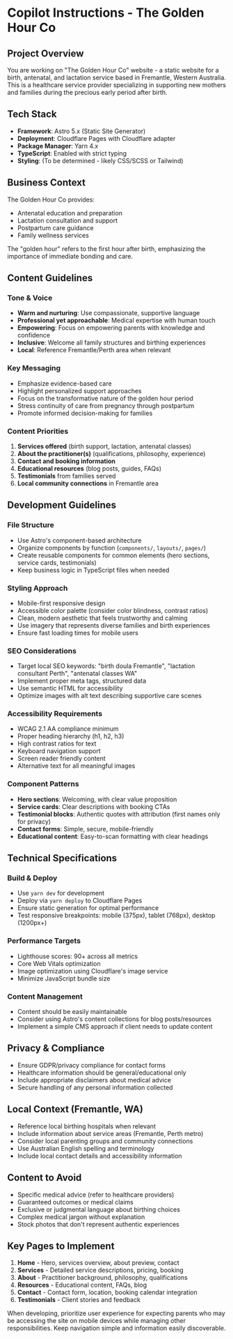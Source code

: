 # Copilot Instructions - The Golden Hour Co

## Project Overview
You are working on "The Golden Hour Co" website - a static website for a birth, antenatal, and lactation service based in Fremantle, Western Australia. This is a healthcare service provider specializing in supporting new mothers and families during the precious early period after birth.

## Tech Stack
- **Framework**: Astro 5.x (Static Site Generator)
- **Deployment**: Cloudflare Pages with Cloudflare adapter
- **Package Manager**: Yarn 4.x
- **TypeScript**: Enabled with strict typing
- **Styling**: (To be determined - likely CSS/SCSS or Tailwind)

## Business Context
The Golden Hour Co provides:
- Antenatal education and preparation
- Lactation consultation and support
- Postpartum care guidance
- Family wellness services

The "golden hour" refers to the first hour after birth, emphasizing the importance of immediate bonding and care.

## Content Guidelines

### Tone & Voice
- **Warm and nurturing**: Use compassionate, supportive language
- **Professional yet approachable**: Medical expertise with human touch
- **Empowering**: Focus on empowering parents with knowledge and confidence
- **Inclusive**: Welcome all family structures and birthing experiences
- **Local**: Reference Fremantle/Perth area when relevant

### Key Messaging
- Emphasize evidence-based care
- Highlight personalized support approaches
- Focus on the transformative nature of the golden hour period
- Stress continuity of care from pregnancy through postpartum
- Promote informed decision-making for families

### Content Priorities
1. **Services offered** (birth support, lactation, antenatal classes)
2. **About the practitioner(s)** (qualifications, philosophy, experience)
3. **Contact and booking information**
4. **Educational resources** (blog posts, guides, FAQs)
5. **Testimonials** from families served
6. **Local community connections** in Fremantle area

## Development Guidelines

### File Structure
- Use Astro's component-based architecture
- Organize components by function (`components/`, `layouts/`, `pages/`)
- Create reusable components for common elements (hero sections, service cards, testimonials)
- Keep business logic in TypeScript files when needed

### Styling Approach
- Mobile-first responsive design
- Accessible color palette (consider color blindness, contrast ratios)
- Clean, modern aesthetic that feels trustworthy and calming
- Use imagery that represents diverse families and birth experiences
- Ensure fast loading times for mobile users

### SEO Considerations
- Target local SEO keywords: "birth doula Fremantle", "lactation consultant Perth", "antenatal classes WA"
- Implement proper meta tags, structured data
- Use semantic HTML for accessibility
- Optimize images with alt text describing supportive care scenes

### Accessibility Requirements
- WCAG 2.1 AA compliance minimum
- Proper heading hierarchy (h1, h2, h3)
- High contrast ratios for text
- Keyboard navigation support
- Screen reader friendly content
- Alternative text for all meaningful images

### Component Patterns
- **Hero sections**: Welcoming, with clear value proposition
- **Service cards**: Clear descriptions with booking CTAs
- **Testimonial blocks**: Authentic quotes with attribution (first names only for privacy)
- **Contact forms**: Simple, secure, mobile-friendly
- **Educational content**: Easy-to-scan formatting with clear headings

## Technical Specifications

### Build & Deploy
- Use `yarn dev` for development
- Deploy via `yarn deploy` to Cloudflare Pages
- Ensure static generation for optimal performance
- Test responsive breakpoints: mobile (375px), tablet (768px), desktop (1200px+)

### Performance Targets
- Lighthouse scores: 90+ across all metrics
- Core Web Vitals optimization
- Image optimization using Cloudflare's image service
- Minimize JavaScript bundle size

### Content Management
- Content should be easily maintainable
- Consider using Astro's content collections for blog posts/resources
- Implement a simple CMS approach if client needs to update content

## Privacy & Compliance
- Ensure GDPR/privacy compliance for contact forms
- Healthcare information should be general/educational only
- Include appropriate disclaimers about medical advice
- Secure handling of any personal information collected

## Local Context (Fremantle, WA)
- Reference local birthing hospitals when relevant
- Include information about service areas (Fremantle, Perth metro)
- Consider local parenting groups and community connections
- Use Australian English spelling and terminology
- Include local contact details and accessibility information

## Content to Avoid
- Specific medical advice (refer to healthcare providers)
- Guaranteed outcomes or medical claims
- Exclusive or judgmental language about birthing choices
- Complex medical jargon without explanation
- Stock photos that don't represent authentic experiences

## Key Pages to Implement
1. **Home** - Hero, services overview, about preview, contact
2. **Services** - Detailed service descriptions, pricing, booking
3. **About** - Practitioner background, philosophy, qualifications
4. **Resources** - Educational content, FAQs, blog
5. **Contact** - Contact form, location, booking calendar integration
6. **Testimonials** - Client stories and feedback

When developing, prioritize user experience for expecting parents who may be accessing the site on mobile devices while managing other responsibilities. Keep navigation simple and information easily discoverable.